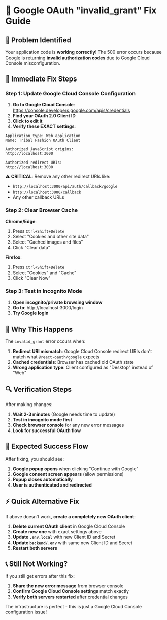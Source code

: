 # 🚨 Google OAuth "invalid_grant" Fix Guide

## 🎯 Problem Identified
Your application code is **working correctly**! The 500 error occurs because Google is returning **invalid authorization codes** due to Google Cloud Console misconfiguration.

## 🔧 Immediate Fix Steps

### Step 1: Update Google Cloud Console Configuration

1. **Go to Google Cloud Console**: https://console.developers.google.com/apis/credentials
2. **Find your OAuth 2.0 Client ID**
3. **Click to edit it**
4. **Verify these EXACT settings**:

```
Application type: Web application
Name: Tribal Fashion OAuth Client

Authorized JavaScript origins:
http://localhost:3000

Authorized redirect URIs:
http://localhost:3000
```

⚠️ **CRITICAL**: Remove any other redirect URIs like:
- `http://localhost:3000/api/auth/callback/google`
- `http://localhost:3000/callback`
- Any other callback URLs

### Step 2: Clear Browser Cache

**Chrome/Edge**:
1. Press `Ctrl+Shift+Delete`
2. Select "Cookies and other site data"
3. Select "Cached images and files"
4. Click "Clear data"

**Firefox**:
1. Press `Ctrl+Shift+Delete`
2. Select "Cookies" and "Cache"
3. Click "Clear Now"

### Step 3: Test in Incognito Mode

1. **Open incognito/private browsing window**
2. **Go to**: http://localhost:3000/login  
3. **Try Google login**

## 🎯 Why This Happens

The `invalid_grant` error occurs when:
1. **Redirect URI mismatch**: Google Cloud Console redirect URIs don't match what `@react-oauth/google` expects
2. **Cached credentials**: Browser has cached old OAuth state
3. **Wrong application type**: Client configured as "Desktop" instead of "Web"

## 🔍 Verification Steps

After making changes:

1. **Wait 2-3 minutes** (Google needs time to update)
2. **Test in incognito mode first**
3. **Check browser console** for any new error messages
4. **Look for successful OAuth flow**

## 🚀 Expected Success Flow

After fixing, you should see:
1. **Google popup opens** when clicking "Continue with Google"
2. **Google consent screen appears** (allow permissions)
3. **Popup closes automatically**  
4. **User is authenticated and redirected**

## ⚡ Quick Alternative Fix

If above doesn't work, **create a completely new OAuth client**:

1. **Delete current OAuth client** in Google Cloud Console
2. **Create new one** with exact settings above
3. **Update `.env.local`** with new Client ID and Secret
4. **Update `backend/.env`** with same new Client ID and Secret
5. **Restart both servers**

## 📞 Still Not Working?

If you still get errors after this fix:
1. **Share the new error message** from browser console
2. **Confirm Google Cloud Console settings** match exactly
3. **Verify both servers restarted** after credential changes

The infrastructure is perfect - this is just a Google Cloud Console configuration issue!